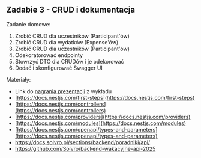 ## Zadabie 3 - CRUD i dokumentacja

Zadanie domowe:

1. Zrobić CRUD dla uczestników (Participant'ów)
2. Zrobić CRUD dla wydatków (Expense'ów)
3. Zrobić CRUD dla uczestników (Participant'ów)
4. Odekoratorować endpointy
5. Stowrzyć DTO dla CRUDów i je odekorować
6. Dodać i skonfigurować Swagger UI

Materiały:

-   Link do [nagrania prezentacji](https://drive.google.com/file/d/11B5-nBFEfyG7EKjHFzQPQfBeVOXffB4J/view?usp=sharing) z wykładu
-   [https://docs.nestjs.com/first-steps](https://docs.nestjs.com/first-steps)
-   [https://docs.nestjs.com/controllers](https://docs.nestjs.com/controllers)
-   [https://docs.nestjs.com/providers](https://docs.nestjs.com/providers)
-   [https://docs.nestjs.com/modules](https://docs.nestjs.com/modules)
-   [https://docs.nestjs.com/openapi/types-and-parameters](https://docs.nestjs.com/openapi/types-and-parameters)
-   https://docs.solvro.pl/sections/backend/poradniki/api/
-   https://github.com/Solvro/backend-wakacyjne-api-2025
